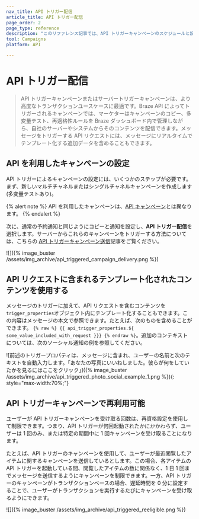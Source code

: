 ```yaml
---
nav_title: API トリガー配信
article_title: API トリガー配信
page_order: 2
page_type: reference
description: "このリファレンス記事では、API トリガーキャンペーンのスケジュールと設定方法について説明します。"
tool: Campaigns
platform: API

---
```


# API トリガー配信

> API トリガーキャンペーンまたはサーバートリガーキャンペーンは、より高度なトランザクションユースケースに最適です。Braze API によってトリガーされるキャンペーンでは、マーケターはキャンペーンのコピー、多変量テスト、再適格性ルールを Braze ダッシュボード内で管理しながら、自社のサーバーやシステムからそのコンテンツを配信できます。メッセージをトリガーする API リクエストには、メッセージにリアルタイムでテンプレート化する追加データを含めることもできます。

## API を利用したキャンペーンの設定

API トリガーによるキャンペーンの設定には、いくつかのステップが必要です。まず、新しいマルチチャネルまたはシングルチャネルキャンペーンを作成します (多変量テストあり)。

{% alert note %}
API を利用したキャンペーンは、[API キャンペーン]({{site.baseurl}}/developer_guide/rest_api/api_campaigns/#api-campaigns)とは異なります。
{% endalert %}

次に、通常の予約通知と同じようにコピーと通知を設定し、**API トリガー配信**を選択します。サーバーからこれらのキャンペーンをトリガーする方法については、こちらの [API トリガーキャンペーン送信]({{site.baseurl}}/api/endpoints/messaging/send_messages/post_send_triggered_campaigns/)記事をご覧ください。

\![]({% image_buster /assets/img_archive/api_triggered_campaign_delivery.png %})

## API リクエストに含まれるテンプレート化されたコンテンツを使用する

メッセージのトリガーに加えて、API リクエストを含むコンテンツを`trigger_properties`オブジェクト内にテンプレート化することもできます。この内容はメッセージの本文で参照できます。たとえば、次のものを含めることができます。
``{% raw %} {{ api_trigger_properties.${ some_value_included_with_request }}} {% endraw %}``。追加のコンテキストについては、次のソーシャル通知の例を参照してください。

\![前述のトリガープロパティは、メッセージに含まれ、ユーザーの名前と次のテキストを自動入力します。「あなたの写真にいいねしました。彼らが何をしていたかを見るにはここをクリック」]({% image_buster /assets/img_archive/api_triggered_photo_social_example_1.png %}){: style="max-width:70%;"}

## API トリガーキャンペーンで再利用可能

ユーザーが API トリガーキャンペーンを受け取る回数は、再資格設定を使用して制限できます。つまり、API トリガーが何回起動されたかにかかわらず、ユーザーは 1 回のみ、または特定の期間中に 1 回キャンペーンを受け取ることになります。

たとえば、API トリガーのキャンペーンを使用して、ユーザーが最近閲覧したアイテムに関するキャンペーンを送信しているとします。この場合、各アイテムの API トリガーを起動している間、閲覧したアイテムの数に関係なく、1 日 1 回までメッセージを送信するようにキャンペーンを制限できます。一方、API トリガーのキャンペーンがトランザクションベースの場合、遅延時間を 0 分に設定することで、ユーザーがトランザクションを実行するたびにキャンペーンを受け取るようにできます。

\![]({% image_buster /assets/img_archive/api_triggered_reeligible.png %})


